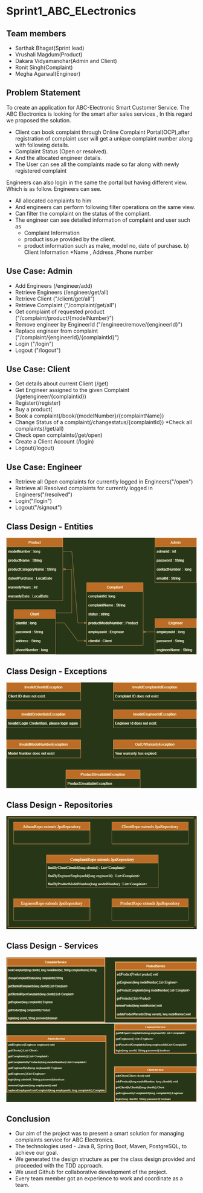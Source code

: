 # Sprint1_ABC_ELectronics

## Team members
* Sarthak Bhagat(Sprint lead)
* Vrushali Magdum(Product)
* Dakara Vidyamanohar(Admin and Client)
* Ronit Singh(Complaint)
* Megha Agarwal(Engineer)

## Problem Statement

To create an application for ABC-Electronic Smart Customer Service. The ABC Electronics is looking for the smart after sales services , In this
regard we proposed the solution.

* Client can book complaint through Online Complaint Portal(OCP),after registration of complaint user will get a unique complaint number along with following details.
* Complaint Status (Open or resolved).
* And the allocated engineer details.
* The User can see all the complaints made so far along with newly registered complaint

Engineers can also login in the same the portal but having different view.
Which is as follow.
Engineers can see.
* All allocated complaints to him
* And engineers can perform following filter operations on the same view.
* Can filter the complaint on the status of the compliant.
* The engineer can see detailed information of complaint and user such as
  * Complaint Information
  * product issue provided by the client.
  * product information such as make, model no, date of purchase.
b) Client Information
   *Name , Address ,Phone number
   
## Use Case: Admin
* Add Engineers (/engineer/add)
* Retrieve Engineers (/engineer/get/all)
* Retrieve Client ("/client/get/all")
* Retrieve Complaint ("/complaint/get/all")
* Get complaint of requested product ("/complaint/product/{modelNumber}")
* Remove engineer by EngineerId ("/engineer/remove/{engineerId}")
* Replace engineer from complaint ("/complaint/{engineerId}/{complaintId}")
* Login ("/login")
* Logout ("/logout")

## Use Case: Client
* Get details about current Client (/get)
* Get Engineer assigned to the given Complaint (/getengineer/{complaintid})
* Register(/register)
* Buy a product(
* Book a complaint(/book/{modelNumber}/{complaintName})
* Change Status of a complaint(/changestatus/{complaintId})
*Check all complaints(/get/all)
* Check open complaints(/get/open)
* Create a Client Account (/login)
* Logout(/logout)

## Use Case: Engineer
* Retrieve all Open complaints for currently logged in Engineers("/open")
* Retrieve all Resolved complaints for currently logged in Engineers("/resolved")
* Login("/login")
* Logout("/signout")

## Class Design - Entities
![Entities UML](.screenshots/Entities.png)

## Class Design - Exceptions
![Exceptions UML](.screenshots/Exceptions.png)

## Class Design - Repositories
![Repositories UML](.screenshots/Repos.png)

## Class Design - Services
![Services UML](.screenshots/Services.png)
![services UML](.screenshots/Services2.png)

## Conclusion
* Our aim of the project was to present a smart solution for managing complaints service for ABC Electronics.
* The technologies used - Java 8, Spring Boot, Maven, PostgreSQL, to achieve our goal.
* We generated the design structure as per the class design provided and proceeded with the TDD approach. 
* We used Github for collaborative development of the project.
* Every team member got an experience to work and coordinate as a team. 

 




